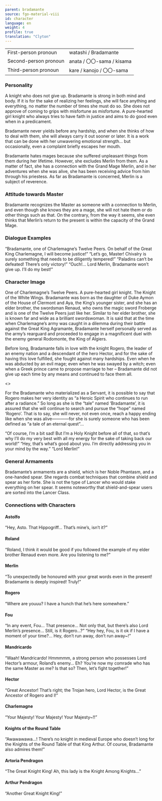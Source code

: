 ```yaml
---
parent: bradamante
source: fgo-material-viii
id: character
language: en
weight: 4
profile: true
translation: "Clyton"
---
```


<table>
  <tr><td>First-person pronoun</td><td>watashi / Bradamante</td></tr>
  <tr><td>Second-person pronoun</td><td>anata / 〇〇-sama / kisama</td></tr>
  <tr><td>Third-person pronoun</td><td>kare / kanojo / 〇〇-sama</td></tr>
</table>

### Personality

A knight who does not give up. Bradamante is strong in both mind and body. If it is for the sake of realizing her feelings, she will face anything and everything, no matter the number of times she must do so. She does not approve of coming to grips with misfortune as misfortune. A pure-hearted girl knight who always tries to have faith in justice and aims to do good even when in a predicament.

Bradamante never yields before any hardship, and when she thinks of how to deal with them, she will always carry it out sooner or later. It is a work that can be done with her unwavering emotional strength… but occasionally, even a complaint briefly escapes her mouth.

Bradamante hates mages because she suffered unpleasant things from them during her lifetime. However, she excludes Merlin from them. As a matter of fact, she has a connection with the Grand Mage Merlin, and in her adventures when she was alive, she has been receiving advice from him through his priestess. As far as Bradamante is concerned, Merlin is a subject of reverence.

### Attitude towards Master

Bradamante recognizes the Master as someone with a connection to Merlin, and even though she knows they are a mage, she will not hate them or do other things such as that. On the contrary, from the way it seems, she even thinks that Merlin’s return to the present is within the capacity of the Grand Mage.

### Dialogue Examples

“Bradamante, one of Charlemagne’s Twelve Peers. On behalf of the Great King Charlemagne, I will become justice!”
“Let’s go, Master! Chivalry is surely something that needs to be diligently tempered!”
“Paladins can’t be defeated! There’s only victory!”
“Ouch!… Lord Merlin, Bradamante won’t give up. I’ll do my best!”

### Character Image

One of Charlemagne’s Twelve Peers. A pure-hearted girl knight. The Knight of the White Wings. Bradamante was born as the daughter of Duke Aymon of the House of Clermont and Aya, the King’s younger sister, and she has an elder brother, the swordsman Renaud, who owns the magic sword Froberge and is one of the Twelve Peers just like her. Similar to her elder brother, she is known far and wide as a brilliant swordswoman. It is said that at the time when Charlemagne’s army was caught in a dilemma during their battle against the Great King Agramante, Bradamante herself personally served as the army’s rearguard and proceeded to engage in a magnificent duel with the enemy general Rodomonte, the King of Algiers.

Before long, Bradamante falls in love with the knight Rogero, the leader of an enemy nation and a descendant of the hero Hector, and for the sake of having this love fulfilled, she fought against many hardships. Even when he was abducted by an evil mage; even when he was swayed by a witch; even when a Greek prince came to propose marriage to her – Bradamante did not give up each time by any means and continued to face them all.

<>

For the Bradamante who materialized as a Servant, it is possible to say that Rogero makes her very identity as “a Heroic Spirit who continues to run after a radiance.” So long as she is the “tale” named ‘Bradamante’, it is assured that she will continue to search and pursue the “hope” named ‘Rogero’. That is to say, she will never, not even once, reach a happy ending like when she was alive————for she is surely someone who has been defined as “a tale of an eternal quest”…

“Of course, I’m a bit sad! But I’m a Holy Knight before all of that, so that’s why I’ll do my very best with all my energy for the sake of taking back our world!”
“Hey, that’s what’s good about you. I’m directly addressing you in your mind by the way.”
“Lord Merlin!”

### General Armaments

Bradamante’s armaments are a shield, which is her Noble Phantasm, and a one-handed spear. She regards combat techniques that combine shield and spear as her forte. She is not the type of Lancer who would stake everything on her spear. It seems noteworthy that shield-and-spear users are sorted into the Lancer Class.

### Connections with Characters

#### Astolfo

“Hey, Asto. That Hippogriff… That’s mine’s, isn’t it?”

#### Roland

“Roland, I think it would be good if you followed the example of my elder brother Renaud even more. Are you listening to me?”

#### Merlin

“To unexpectedly be honoured with your great words even in the present! Bradamante is deeply inspired! Truly!”

#### Rogero

“Where are youuu? I have a hunch that he’s here somewhere.”

#### Fou

“In any event, Fou… That presence… Not only that, but there’s also Lord Merlin’s presence… Still, is it Rogero…?”
“Hey hey, Fou, is it ok if I have a moment of your time?… Hey, don’t run away, don’t run away~!”

#### Mandricardo

“Waah! Mandricardo! Hmmmmm, a strong person who possesses Lord Hector’s armour, Roland’s enemy… Eh? You’re now my comrade who has the same Master as me? Is that so? Then, let’s fight together!”

#### Hector

“Great Ancestor! That’s right; the Trojan hero, Lord Hector, is the Great Ancestor of Rogero and I!”

#### Charlemagne

“Your Majesty! Your Majesty! Your Majesty~!!”

#### Knights of the Round Table

“Awawawawa…! There’s no knight in medieval Europe who doesn’t long for the Knights of the Round Table of that King Arthur. Of course, Bradamante also admires them!”

#### Artoria Pendragon

“The Great Knight King! Ah, this lady is the Knight Among Knights…”

#### Arthur Pendragon

“Another Great Knight King!”
